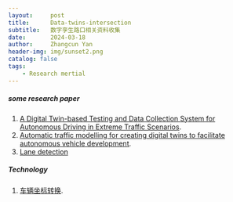 ```yaml
---
layout:     post
title:      Data-twins-intersection
subtitle:   数字孪生路口相关资料收集
date:       2024-03-18
author:     Zhangcun Yan
header-img: img/sunset2.png
catalog: false
tags:
    - Research mertial
---
```


##### some research paper
1. [A Digital Twin-based Testing and Data Collection System for Autonomous Driving in Extreme Traffic Scenarios](https://dl.acm.org/doi/fullHtml/10.1145/3579109.3579127).
2. [Automatic traffic modelling for creating digital twins to facilitate autonomous vehicle development](https://www.tandfonline.com/doi/full/10.1080/09540091.2021.1997914).
3. [Lane detection](https://github.com/SHAHFAISAL80/Lane-detection-and-steering-module-with-OpenCV/tree/main)


##### Technology
1. [车辆坐标转换](https://blog.csdn.net/qq_41897558/article/details/135564652?spm=1001.2101.3001.6650.14&utm_medium=distribute.pc_relevant.none-task-blog-2%7Edefault%7EBlogCommendFromBaidu%7ERate-14-135564652-blog-135629112.235%5Ev43%5Epc_blog_bottom_relevance_base1&depth_1-utm_source=distribute.pc_relevant.none-task-blog-2%7Edefault%7EBlogCommendFromBaidu%7ERate-14-135564652-blog-135629112.235%5Ev43%5Epc_blog_bottom_relevance_base1&utm_relevant_index=23).
